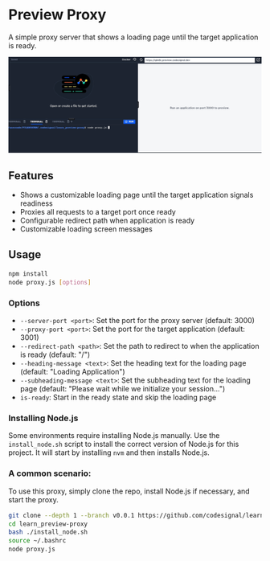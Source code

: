 # Preview Proxy

A simple proxy server that shows a loading page until the target application is ready.

![Demo of the Preview Proxy](./proxy-example.gif)

## Features

- Shows a customizable loading page until the target application signals readiness
- Proxies all requests to a target port once ready
- Configurable redirect path when application is ready
- Customizable loading screen messages

## Usage

```bash
npm install
node proxy.js [options]
```

### Options

- `--server-port <port>`: Set the port for the proxy server (default: 3000)
- `--proxy-port <port>`: Set the port for the target application (default: 3001)
- `--redirect-path <path>`: Set the path to redirect to when the application is ready (default: "/")
- `--heading-message <text>`: Set the heading text for the loading page (default: "Loading Application")
- `--subheading-message <text>`: Set the subheading text for the loading page (default: "Please wait while we initialize your session...")
- `is-ready`: Start in the ready state and skip the loading page

### Installing Node.js
Some environments require installing Node.js manually.  Use the `install_node.sh` script to install the correct version of Node.js for this project. It will start by installing `nvm` and then installs Node.js.

### A common scenario:
To use this proxy, simply clone the repo, install Node.js if necessary, and start the proxy.

```bash
git clone --depth 1 --branch v0.0.1 https://github.com/codesignal/learn_preview-proxy.git  > /dev/null 2>&1
cd learn_preview-proxy
bash ./install_node.sh
source ~/.bashrc
node proxy.js
```




